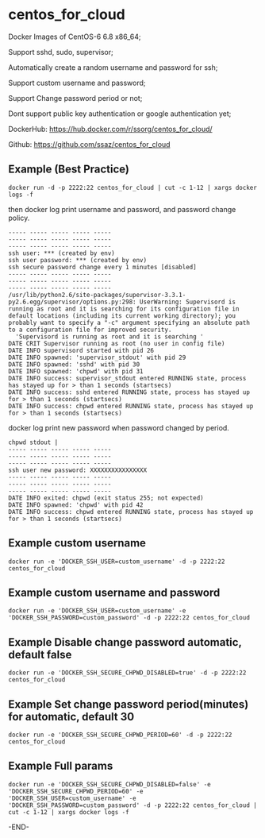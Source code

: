 centos_for_cloud
==========

Docker Images of CentOS-6 6.8 x86_64;

Support sshd, sudo, supervisor;

Automatically create a random username and password for ssh;

Support custom username and password;

Support Change password period or not;

Dont support public key authentication or google authentication yet;

DockerHub: https://hub.docker.com/r/ssorg/centos_for_cloud/

Github: https://github.com/ssaz/centos_for_cloud

## Example (Best Practice)

```
docker run -d -p 2222:22 centos_for_cloud | cut -c 1-12 | xargs docker logs -f
```

then docker log print username and password, and password change policy.
```
----- ----- ----- ----- -----
----- ----- ----- ----- -----
----- ----- ----- ----- -----
ssh user: *** (created by env)
ssh user password: *** (created by env)
ssh secure password change every 1 minutes [disabled]
----- ----- ----- ----- -----
----- ----- ----- ----- -----
----- ----- ----- ----- -----
/usr/lib/python2.6/site-packages/supervisor-3.3.1-py2.6.egg/supervisor/options.py:298: UserWarning: Supervisord is running as root and it is searching for its configuration file in default locations (including its current working directory); you probably want to specify a "-c" argument specifying an absolute path to a configuration file for improved security.
  'Supervisord is running as root and it is searching '
DATE CRIT Supervisor running as root (no user in config file)
DATE INFO supervisord started with pid 26
DATE INFO spawned: 'supervisor_stdout' with pid 29
DATE INFO spawned: 'sshd' with pid 30
DATE INFO spawned: 'chpwd' with pid 31
DATE INFO success: supervisor_stdout entered RUNNING state, process has stayed up for > than 1 seconds (startsecs)
DATE INFO success: sshd entered RUNNING state, process has stayed up for > than 1 seconds (startsecs)
DATE INFO success: chpwd entered RUNNING state, process has stayed up for > than 1 seconds (startsecs)
```

docker log print new password when password changed by period.
```
chpwd stdout | 
----- ----- ----- ----- -----
----- ----- ----- ----- -----
----- ----- ----- ----- -----
ssh user new password: XXXXXXXXXXXXXXXX
----- ----- ----- ----- -----
----- ----- ----- ----- -----
----- ----- ----- ----- -----
DATE INFO exited: chpwd (exit status 255; not expected)
DATE INFO spawned: 'chpwd' with pid 42
DATE INFO success: chpwd entered RUNNING state, process has stayed up for > than 1 seconds (startsecs)
```

## Example custom username

```
docker run -e 'DOCKER_SSH_USER=custom_username' -d -p 2222:22 centos_for_cloud
```

## Example custom username and password

```
docker run -e 'DOCKER_SSH_USER=custom_username' -e 'DOCKER_SSH_PASSWORD=custom_password' -d -p 2222:22 centos_for_cloud
```

## Example Disable change password automatic, default false

```
docker run -e 'DOCKER_SSH_SECURE_CHPWD_DISABLED=true' -d -p 2222:22 centos_for_cloud
```

## Example Set change password period(minutes) for automatic, default 30

```
docker run -e 'DOCKER_SSH_SECURE_CHPWD_PERIOD=60' -d -p 2222:22 centos_for_cloud
```

## Example Full params

```
docker run -e 'DOCKER_SSH_SECURE_CHPWD_DISABLED=false' -e 'DOCKER_SSH_SECURE_CHPWD_PERIOD=60' -e 'DOCKER_SSH_USER=custom_username' -e 'DOCKER_SSH_PASSWORD=custom_password' -d -p 2222:22 centos_for_cloud | cut -c 1-12 | xargs docker logs -f
```

-END-
